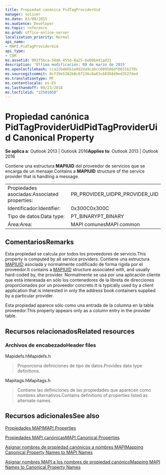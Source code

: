 ```yaml
---
title: Propiedad canónica PidTagProviderUid
manager: soliver
ms.date: 03/09/2015
ms.audience: Developer
ms.topic: reference
ms.prod: office-online-server
localization_priority: Normal
api_name:
- MAPI.PidTagProviderUid
api_type:
- COM
ms.assetid: 993f5bca-58a6-455d-8a25-6e08b441ad31
description: 'Última modificación: 09 de marzo de 2015'
ms.openlocfilehash: cca22b466b1e0d2da9ca9cc009586df08316270c
ms.sourcegitcommit: 0cf39e5382b8c6f236c8a63c6036849ed3527ded
ms.translationtype: MT
ms.contentlocale: es-ES
ms.lasthandoff: 08/23/2018
ms.locfileid: "22581058"
---
```

# <a name="pidtagprovideruid-canonical-property"></a><span data-ttu-id="d35ac-103">Propiedad canónica PidTagProviderUid</span><span class="sxs-lookup"><span data-stu-id="d35ac-103">PidTagProviderUid Canonical Property</span></span>

  
  
<span data-ttu-id="d35ac-104">**Se aplica a**: Outlook 2013 | Outlook 2016</span><span class="sxs-lookup"><span data-stu-id="d35ac-104">**Applies to**: Outlook 2013 | Outlook 2016</span></span> 
  
<span data-ttu-id="d35ac-105">Contiene una estructura **MAPIUID** del proveedor de servicios que se encarga de un mensaje.</span><span class="sxs-lookup"><span data-stu-id="d35ac-105">Contains a **MAPIUID** structure of the service provider that is handling a message.</span></span> 
  
|||
|:-----|:-----|
|<span data-ttu-id="d35ac-106">Propiedades asociadas:</span><span class="sxs-lookup"><span data-stu-id="d35ac-106">Associated properties:</span></span>  <br/> |<span data-ttu-id="d35ac-107">PR_PROVIDER_UID</span><span class="sxs-lookup"><span data-stu-id="d35ac-107">PR_PROVIDER_UID</span></span>  <br/> |
|<span data-ttu-id="d35ac-108">Identificador:</span><span class="sxs-lookup"><span data-stu-id="d35ac-108">Identifier:</span></span>  <br/> |<span data-ttu-id="d35ac-109">0x300C</span><span class="sxs-lookup"><span data-stu-id="d35ac-109">0x300C</span></span>  <br/> |
|<span data-ttu-id="d35ac-110">Tipo de datos:</span><span class="sxs-lookup"><span data-stu-id="d35ac-110">Data type:</span></span>  <br/> |<span data-ttu-id="d35ac-111">PT_BINARY</span><span class="sxs-lookup"><span data-stu-id="d35ac-111">PT_BINARY</span></span>  <br/> |
|<span data-ttu-id="d35ac-112">Área:</span><span class="sxs-lookup"><span data-stu-id="d35ac-112">Area:</span></span>  <br/> |<span data-ttu-id="d35ac-113">MAPI comunes</span><span class="sxs-lookup"><span data-stu-id="d35ac-113">MAPI common</span></span>  <br/> |
   
## <a name="remarks"></a><span data-ttu-id="d35ac-114">Comentarios</span><span class="sxs-lookup"><span data-stu-id="d35ac-114">Remarks</span></span>

<span data-ttu-id="d35ac-115">Esta propiedad se calcula por todos los proveedores de servicio.</span><span class="sxs-lookup"><span data-stu-id="d35ac-115">This property is computed by all service providers.</span></span> <span data-ttu-id="d35ac-116">Contiene una estructura [MAPIUID](mapiuid.md) asociada y normalmente codificado de forma rígida por el proveedor.</span><span class="sxs-lookup"><span data-stu-id="d35ac-116">It contains a [MAPIUID](mapiuid.md) structure associated with, and usually hard-coded by, the provider.</span></span> <span data-ttu-id="d35ac-117">Normalmente se usa por una aplicación cliente que está interesada en sólo los contenedores de la libreta de direcciones proporcionados por un proveedor concreto.</span><span class="sxs-lookup"><span data-stu-id="d35ac-117">It is typically used by a client application that is interested in only the address book containers supplied by a particular provider.</span></span> 
  
<span data-ttu-id="d35ac-118">Esta propiedad aparece sólo como una entrada de la columna en la tabla proveedor.</span><span class="sxs-lookup"><span data-stu-id="d35ac-118">This property appears only as a column entry in the provider table.</span></span>
  
## <a name="related-resources"></a><span data-ttu-id="d35ac-119">Recursos relacionados</span><span class="sxs-lookup"><span data-stu-id="d35ac-119">Related resources</span></span>

### <a name="header-files"></a><span data-ttu-id="d35ac-120">Archivos de encabezado</span><span class="sxs-lookup"><span data-stu-id="d35ac-120">Header files</span></span>

<span data-ttu-id="d35ac-121">Mapidefs.h</span><span class="sxs-lookup"><span data-stu-id="d35ac-121">Mapidefs.h</span></span>
  
> <span data-ttu-id="d35ac-122">Proporciona definiciones de tipo de datos.</span><span class="sxs-lookup"><span data-stu-id="d35ac-122">Provides data type definitions.</span></span>
    
<span data-ttu-id="d35ac-123">Mapitags.h</span><span class="sxs-lookup"><span data-stu-id="d35ac-123">Mapitags.h</span></span>
  
> <span data-ttu-id="d35ac-124">Contiene las definiciones de las propiedades que aparecen como nombres alternativos.</span><span class="sxs-lookup"><span data-stu-id="d35ac-124">Contains definitions of properties listed as alternate names.</span></span>
    
## <a name="see-also"></a><span data-ttu-id="d35ac-125">Recursos adicionales</span><span class="sxs-lookup"><span data-stu-id="d35ac-125">See also</span></span>



[<span data-ttu-id="d35ac-126">Propiedades MAPI</span><span class="sxs-lookup"><span data-stu-id="d35ac-126">MAPI Properties</span></span>](mapi-properties.md)
  
[<span data-ttu-id="d35ac-127">Propiedades MAPI canónicas</span><span class="sxs-lookup"><span data-stu-id="d35ac-127">MAPI Canonical Properties</span></span>](mapi-canonical-properties.md)
  
[<span data-ttu-id="d35ac-128">Asignar nombres de propiedad canónicos a nombres MAPI</span><span class="sxs-lookup"><span data-stu-id="d35ac-128">Mapping Canonical Property Names to MAPI Names</span></span>](mapping-canonical-property-names-to-mapi-names.md)
  
[<span data-ttu-id="d35ac-129">Asignar nombres MAPI a los nombres de propiedad canónico</span><span class="sxs-lookup"><span data-stu-id="d35ac-129">Mapping MAPI Names to Canonical Property Names</span></span>](mapping-mapi-names-to-canonical-property-names.md)

